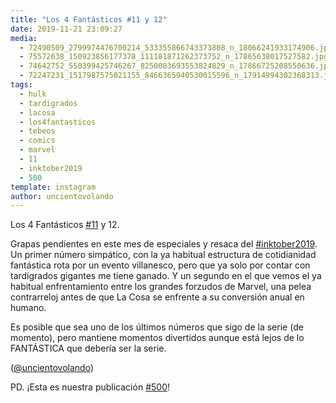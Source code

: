 ```yaml
---
title: "Los 4 Fantásticos #11 y 12"
date: 2019-11-21 23:09:27
media: 
  - 72490509_2799974476700214_533355866743373808_n_18066241933174906.jpg
  - 75572638_150923856177378_111181871262373752_n_17865638017527582.jpg
  - 74642752_550399425746267_8250083693553824829_n_17866725208550636.jpg
  - 72247231_1517987575021155_8466365940530015596_n_17914994302368313.jpg
tags: 
  - hulk
  - tardigrados
  - lacosa
  - los4fantasticos
  - tebeos
  - comics
  - marvel
  - 11
  - inktober2019
  - 500
template: instagram
author: uncientovolando
---
```


Los 4 Fantásticos [#11](/tags/11) y 12.


Grapas pendientes en este mes de especiales y resaca del [#inktober2019](/tags/inktober2019). Un primer número simpático, con la ya habitual estructura de cotidianidad fantástica rota por un evento villanesco, pero que ya solo por contar con tardígrados gigantes me tiene ganado. Y un segundo en el que vemos el ya habitual enfrentamiento entre los grandes forzudos de Marvel, una pelea contrarreloj antes de que La Cosa se enfrente a su conversión anual en humano.


Es posible que sea uno de los últimos números que sigo de la serie (de momento), pero mantiene momentos divertidos aunque está lejos de lo FANTÁSTICA que debería ser la serie.


([@uncientovolando](https://instagram.com/uncientovolando))






PD. ¡Esta es nuestra publicación [#500](/tags/500)!
